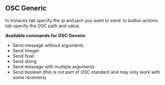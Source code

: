 ## OSC Generic

In instaces tab specify the ip and port you want to send. In button actions tab specify the OSC path and value.

**Available commands for OSC Generic**

- Send message without arguments
- Send integer
- Send float
- Send string
- Send message with multiple arguments
- Send boolean (this is not part of OSC standard and may only work with some receivers)
